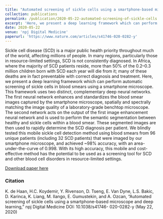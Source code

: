 ```yaml
---
title: "Automated screening of sickle cells using a smartphone-based microscope and deep learning"
collection: publications
permalink: /publication/2020-05-22-automated-screening-of-sickle-cells
excerpt: 'Here, we present a deep learning framework which can perform automatic screening of sickle cells in blood smears using a smartphone microscope.'
date: 2020-05-22
venue: 'npj Digital Medicine'
paperurl: 'https://www.nature.com/articles/s41746-020-0282-y'
---
```


Sickle cell disease (SCD) is a major public health priority throughout much of the world, affecting millions of people. In many regions, particularly those in resource-limited settings, SCD is not consistently diagnosed. In Africa, where the majority of SCD patients reside, more than 50% of the 0.2–0.3 million children born with SCD each year will die from it; many of these deaths are in fact preventable with correct diagnosis and treatment. Here, we present a deep learning framework which can perform automatic screening of sickle cells in blood smears using a smartphone microscope. This framework uses two distinct, complementary deep neural networks. The first neural network enhances and standardizes the blood smear images captured by the smartphone microscope, spatially and spectrally matching the image quality of a laboratory-grade benchtop microscope. The second network acts on the output of the first image enhancement neural network and is used to perform the semantic segmentation between healthy and sickle cells within a blood smear. These segmented images are then used to rapidly determine the SCD diagnosis per patient. We blindly tested this mobile sickle cell detection method using blood smears from 96 unique patients (including 32 SCD patients) that were imaged by our smartphone microscope, and achieved ~98% accuracy, with an area-under-the-curve of 0.998. With its high accuracy, this mobile and cost-effective method has the potential to be used as a screening tool for SCD and other blood cell disorders in resource-limited settings.

[Download paper here](https://www.nature.com/articles/s41746-020-0282-y.pdf)

### Citation

K. de Haan, H.C. Koydemir, Y. Rivenson, D. Tseng, E. Van Dyne, L.S. Bakic, D. Karinca, K. Liang, M. Ilango, E. Gumustekin, and A. Ozcan, “Automated screening of sickle cells using a smartphone-based microscope and deep learning,” npj Digital Medicine DOI: 10.1038/s41746- 020-0282-y (May 22, 2020)